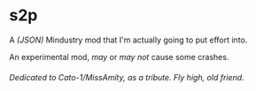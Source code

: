 # s2p

A _(JSON)_ Mindustry mod that I'm actually going to put effort into.

An experimental mod, _may_ or _may not_ cause some crashes.

###### Dedicated to Cato-1/MissAmity, as a tribute. Fly high, old friend.

